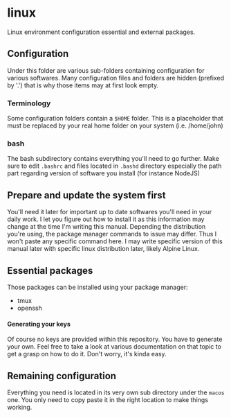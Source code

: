 # linux

Linux environment configuration essential and external packages.

## Configuration

Under this folder are various sub-folders containing configuration for various
softwares. Many configuration files and folders are hidden (prefixed by '.')
that is why those items may at first look empty.

### Terminology

Some configuration folders contain a `$HOME` folder. This is a placeholder that must be replaced
by your real home folder on your system (i.e. /home/john)

### bash

The bash subdirectory contains everything you'll need to go further. Make sure
to edit `.bashrc` and files located in `.bashd` directory especially the path
part regarding version of software you install (for instance NodeJS)

## Prepare and update the system first

You'll need it later for important up to date softwares you'll need in your daily work.
I let you figure out how to install it as this information may change at the time I'm writing this manual.
Depending the distribution you're using, the package manager commands to issue
may differ. Thus I won't paste any specific command here. I may write specific
version of this manual later with specific linux distribution later, likely
Alpine Linux.

## Essential packages

Those packages can be installed using your package manager:

- tmux
- openssh

#### Generating your keys

Of course no keys are provided within this repository. You have to generate
your own. Feel free to take a look at various documentation on that topic to
get a grasp on how to do it. Don't worry, it's kinda easy.

## Remaining configuration

Everything you need is located in its very own sub directory under the `macos`
one. You only need to copy paste it in the right location to make things
working.


